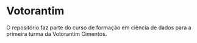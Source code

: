# Votorantim
 O repositório faz parte do curso de formação em ciência de dados para a primeira turma da Votorantim Cimentos. 
